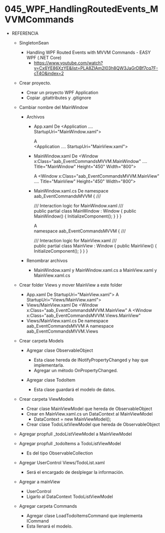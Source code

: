 # 045_WPF_HandlingRoutedEvents_MVVMCommands

- REFERENCIA
	- SingletonSean
		- Handling WPF Routed Events with MVVM Commands - EASY WPF (.NET Core)
			- https://www.youtube.com/watch?v=Cx6YE86XzYE&list=PLA8ZIAm2I03h8QW3JaGrDBf7cq7F-cT4O&index=2
			
	- Crear proyecto.
		- Crear un proyecto WPF Application
		- Copiar .gitattributes y .gitignore
		
	- Cambiar nombre del MainWindow
		- Archivos
			- App.xaml
				De 
					<Application .... StartupUri="MainWindow.xaml">
				
				A  
					<Application .... StartupUri="MainView.xaml">
			- MainWindow.xaml
				De 
					<Window x:Class="aab_EventCommandsMVVM.MainWindow"
					....
					Title="MainWindow" Height="450" Width="800">
					
				A 
					<Window x:Class="aab_EventCommandsMVVM.MainView"
					....
					Title="MainView" Height="450" Width="800">
			- MainWindow.xaml.cs
				De 
					namespace aab_EventCommandsMVVM
					{
						/// <summary>
						/// Interaction logic for MainWindow.xaml
						/// </summary>
						public partial class MainWindow : Window
						{
							public MainWindow()
							{
								InitializeComponent();
							}
						}
					}
					
				A  
					namespace aab_EventCommandsMVVM
					{
						/// <summary>
						/// Interaction logic for MainView.xaml
						/// </summary>
						public partial class MainView : Window
						{
							public MainView()
							{
								InitializeComponent();
							}
						}
					}
					
		- Renombrar archivos 
			- MainWindow.xaml y MainWindow.xaml.cs a MainView.xaml y MainView.xaml.cs
			
	- Crear folder Views y mover MainView a este folder
		- App.xaml
			De 
				StartupUri="MainView.xaml">
			A
				StartupUri="Views/MainView.xaml">
		- Views/MainView.xaml
			De 
				<Window x:Class="aab_EventCommandsMVVM.MainView"
			A
				<Window x:Class="aab_EventCommandsMVVM.Views.MainView"
		- Views/MainView.xaml.cs
			De 
				namespace aab_EventCommandsMVVM
			A
				namespace aab_EventCommandsMVVM.Views
	
	- Crear carpeta Models
		- Agregar clase ObservableObject
			- Esta clase hereda de INotifyPropertyChanged y hay que implementarla.
			- Agregar un método OnPropertyChanged.

		- Agregar clase TodoItem
			- Esta clase guardará el modelo de datos.
			
	- Crear carpeta ViewModels
		- Crear clase MainViewModel que hereda de ObservableObject
		- Crear en MainView.xaml.cs un DataContext al MainViewModel
			- DataContext = new MainViewModel();
		- Crear clase TodoListViewModel que hereda de ObservableObject
		
	- Agregar propfull _todoListViewModel a MainViewModel 
	- Agregar propfull _todoItems a TodoListViewModel
		- Es del tipo ObservableCollection<TodoItem>
	- Agregar UserControl Views/TodoList.xaml
		- Será el encargado de deslplegar la información.
	- Agregar a mainView
		- UserControl
		- Ligarlo al DataContext TodoListViewModel
		
	- Agregar carpeta Commands
		- Agregar clase LoadTodoItemsCommand que implementa ICommand
		- Esta llenará el modelo.